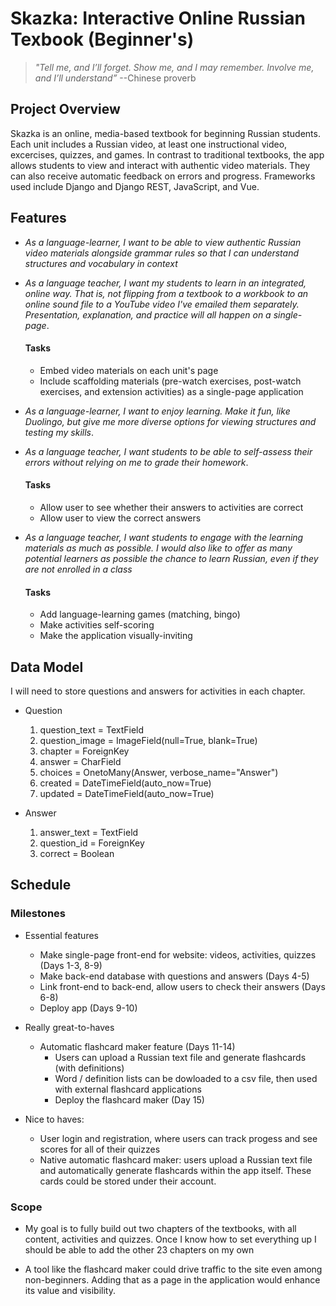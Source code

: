 <h1>Skazka: Interactive Online Russian Texbook (Beginner's)</h1>

> _"Tell me, and I’ll forget. Show me, and I may remember. Involve me, and I’ll understand”_ --Chinese proverb

**<h2>Project Overview</h2>**

Skazka is an online, media-based textbook for beginning Russian students. Each unit includes a Russian video, at least one instructional video, excercises, quizzes, and games. In contrast to traditional textbooks, the app allows students to view and interact with authentic video materials. They can also receive automatic feedback on errors and progress. Frameworks used include Django and Django REST, JavaScript, and Vue.


**<h2>Features</h2>**

* _As a language-learner, I want to be able to view authentic Russian video materials alongside grammar rules so that I can understand structures and vocabulary in context_

* _As a language teacher, I want my students to learn in an integrated, online way. That is, not flipping from a textbook to a workbook to an online sound file to a YouTube video I've emailed them separately. Presentation, explanation, and practice will all happen on a single-page_.

    <h4>Tasks</h4>

    * Embed video materials on each unit's page
    * Include scaffolding materials (pre-watch exercises, post-watch exercises, and extension activities) as a single-page application

* _As a language-learner, I want to enjoy learning. Make it fun, like Duolingo, but give me more diverse options for viewing structures and testing my skills_.

* _As a language teacher, I want students to be able to self-assess their errors without relying on me to grade their homework_.

    <h4>Tasks</h4>

    * Allow user to see whether their answers to activities are correct 
    * Allow user to view the correct answers

* _As a language teacher, I want students to engage with the learning materials as much as possible. I would also like to offer as many potential learners as possible the chance to learn Russian, even if they are not enrolled in a class_

    <h4>Tasks</h4>

    * Add language-learning games (matching, bingo)
    * Make activities self-scoring
    * Make the application visually-inviting


<h2>Data Model</h2>

I will need to store questions and answers for activities in each chapter.

* Question
    1. question_text = TextField
    2. question_image = ImageField(null=True, blank=True)
    3. chapter = ForeignKey
    1. answer = CharField
    1. choices = OnetoMany(Answer, verbose_name="Answer")
    4. created = DateTimeField(auto_now=True)
    5. updated = DateTimeField(auto_now=True)

* Answer
    1. answer_text = TextField
    2. question_id = ForeignKey
    3. correct = Boolean

<h2>Schedule</h2>

**<h3>Milestones</h3>**

* Essential features
    * Make single-page front-end for website: videos, activities, quizzes (Days 1-3, 8-9)
    * Make back-end database with questions and answers (Days 4-5)
    * Link front-end to back-end, allow users to check their answers (Days 6-8)
    * Deploy app (Days 9-10)
    
* Really great-to-haves
    * Automatic flashcard maker feature (Days 11-14)
        - Users can upload a Russian text file and generate flashcards (with definitions)
        - Word / definition lists can be dowloaded to a csv file, then used with external flashcard applications
        - Deploy the flashcard maker (Day 15)
    
* Nice to haves:
    * User login and registration, where users can track progess and see scores for all of their quizzes
    * Native automatic flashcard maker: users upload a Russian text file and automatically generate flashcards within the app itself. These cards could be stored under their account.

**<h3>Scope</h3>**

* My goal is to fully build out two chapters of the textbooks, with all content, activities and quizzes. Once I know how to set everything up I should be able to add the other 23 chapters on my own

* A tool like the flashcard maker could drive traffic to the site even among non-beginners. Adding that as a page in the application would enhance its value and visibility.
